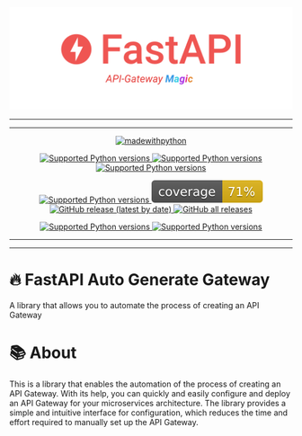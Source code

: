 <p align="center">
  <a href="https://fastapi.tiangolo.com"><img src="./raw/FastAPI-API-Gateway-Magic-logo.png" alt="FastAPI"></a>
</p>

---

---

<p align="center">
<a href="https://www.python.org/"> <img src="https://img.shields.io/badge/made%20with-python%20%F0%9F%90%8D-brightgreen" alt="madewithpython" border="0"></a>
</p>

<p align="center">

<a href="https://github.com/xitowzys-ISZF/FastAPI-auto-generate-gateway/blob/dev/LICENSE)" target="_blank">
    <img src="https://scrutinizer-ci.com/g/xitowzys-ISZF/FastAPI-auto-generate-gateway/badges/quality-score.png?b=dev" alt="Supported Python versions">    
    <img src="https://scrutinizer-ci.com/g/xitowzys-ISZF/FastAPI-auto-generate-gateway/badges/code-intelligence.svg?b=dev" alt="Supported Python versions">
    <img src="https://scrutinizer-ci.com/g/xitowzys-ISZF/FastAPI-auto-generate-gateway/badges/build.png?b=dev" alt="Supported Python versions">
</a>

</p>
<p align="center">

<a href="https://github.com/xitowzys-ISZF/FastAPI-auto-generate-gateway/blob/dev/LICENSE)" target="_blank">
    <img src="https://img.shields.io/github/license/xitowzys-ISZF/FastAPI-auto-generate-gateway" alt="Supported Python versions">
    <img src="./raw/coverage.svg" alt="Supported Python versions">
    <img alt="GitHub release (latest by date)" src="https://img.shields.io/github/v/release/xitowzys-ISZF/FastAPI-auto-generate-gateway">
    <img alt="GitHub all releases" src="https://img.shields.io/github/downloads/xitowzys-ISZF/FastAPI-auto-generate-gateway/total">

</a>

</p>

<p align="center">
    <a href="https://xitowzys-iszf.github.io/FastAPI-auto-generate-gateway/" target="_blank">
        <img src="https://img.shields.io/badge/Documentation-ef5552?style=for-the-badge&logo=Read the Docs&logoColor=ffffff" alt="Supported Python versions">
    </a>
    <a href="https://github.com/xitowzys-ISZF/FastAPI-auto-generate-gateway/tree/dev/fastapi_gateway_auto_generate" target="_blank">
        <img src="https://img.shields.io/badge/Source_code-0953dc?style=for-the-badge&logo=Github&logoColor=fffff" alt="Supported Python versions">
    </a>
</p>

---

---

# 🔥 FastAPI Auto Generate Gateway

A library that allows you to automate the process of creating an API Gateway

# 📚 About

This is a library that enables the automation of the process of creating an API Gateway. 
With its help, you can quickly and easily configure and deploy an API Gateway for your microservices architecture.
The library provides a simple and intuitive interface for configuration, 
which reduces the time and effort required to manually set up the API Gateway.









